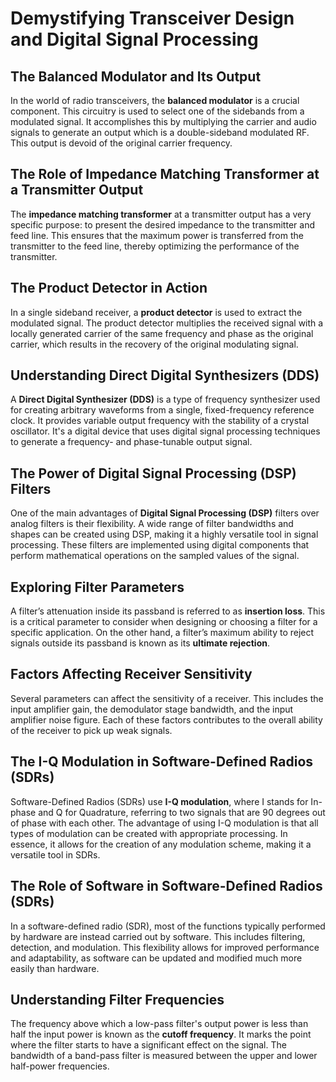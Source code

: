# Demystifying Transceiver Design and Digital Signal Processing

## The Balanced Modulator and Its Output

In the world of radio transceivers, the **balanced modulator** is a crucial component. This circuitry is used to select one of the sidebands from a modulated signal. It accomplishes this by multiplying the carrier and audio signals to generate an output which is a double-sideband modulated RF. This output is devoid of the original carrier frequency.

## The Role of Impedance Matching Transformer at a Transmitter Output

The **impedance matching transformer** at a transmitter output has a very specific purpose: to present the desired impedance to the transmitter and feed line. This ensures that the maximum power is transferred from the transmitter to the feed line, thereby optimizing the performance of the transmitter.

## The Product Detector in Action

In a single sideband receiver, a **product detector** is used to extract the modulated signal. The product detector multiplies the received signal with a locally generated carrier of the same frequency and phase as the original carrier, which results in the recovery of the original modulating signal.

## Understanding Direct Digital Synthesizers (DDS)

A **Direct Digital Synthesizer (DDS)** is a type of frequency synthesizer used for creating arbitrary waveforms from a single, fixed-frequency reference clock. It provides variable output frequency with the stability of a crystal oscillator. It's a digital device that uses digital signal processing techniques to generate a frequency- and phase-tunable output signal.

## The Power of Digital Signal Processing (DSP) Filters

One of the main advantages of **Digital Signal Processing (DSP)** filters over analog filters is their flexibility. A wide range of filter bandwidths and shapes can be created using DSP, making it a highly versatile tool in signal processing. These filters are implemented using digital components that perform mathematical operations on the sampled values of the signal.

## Exploring Filter Parameters

A filter’s attenuation inside its passband is referred to as **insertion loss**. This is a critical parameter to consider when designing or choosing a filter for a specific application. On the other hand, a filter’s maximum ability to reject signals outside its passband is known as its **ultimate rejection**.

## Factors Affecting Receiver Sensitivity

Several parameters can affect the sensitivity of a receiver. This includes the input amplifier gain, the demodulator stage bandwidth, and the input amplifier noise figure. Each of these factors contributes to the overall ability of the receiver to pick up weak signals.

## The I-Q Modulation in Software-Defined Radios (SDRs)

Software-Defined Radios (SDRs) use **I-Q modulation**, where I stands for In-phase and Q for Quadrature, referring to two signals that are 90 degrees out of phase with each other. The advantage of using I-Q modulation is that all types of modulation can be created with appropriate processing. In essence, it allows for the creation of any modulation scheme, making it a versatile tool in SDRs.

## The Role of Software in Software-Defined Radios (SDRs)

In a software-defined radio (SDR), most of the functions typically performed by hardware are instead carried out by software. This includes filtering, detection, and modulation. This flexibility allows for improved performance and adaptability, as software can be updated and modified much more easily than hardware.

## Understanding Filter Frequencies

The frequency above which a low-pass filter's output power is less than half the input power is known as the **cutoff frequency**. It marks the point where the filter starts to have a significant effect on the signal. The bandwidth of a band-pass filter is measured between the upper and lower half-power frequencies.